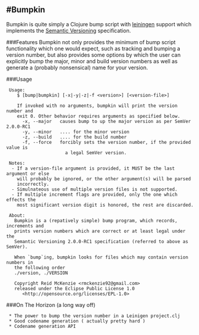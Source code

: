 #Bumpkin
---------
Bumpkin is quite simply a Clojure bump script with [leiningen](http://leiningen.org/) support which implements the [Semantic Versioning](http://semver.org/) specification.

###Features
Bumpkin not only provides the minimum of bump script functionality which one would expect, such as tracking and bumping a version number, but also provides some options by which the user can explicitly bump the major, minor and build version numbers as well as generate a (probably nonsensical) name for your version.

###Usage

     Usage:
        $ [bump|bumpkin] [-x|-y|-z|-f <version>] [<version-file>]

        If invoked with no arguments, bumpkin will print the version number and
        exit 0. Other behavior requires arguments as specified below.
          -x, --major   causes bump to up the major version as per SemVer 2.0.0-RC1
          -y, --minor   .... for the minor version
          -z, --build   .... for the build number
          -f, --force   forcibly sets the version number, if the provided value is
                          a legal SemVer version.
        
     Notes:
      - If a version-file argument is provided, it MUST be the last argument or else 
        will probably be ignored, or the other argument(s) will be parsed 
        incorrectly.
      - Simulnateous use of multiple version files is not supported.
      - If multiple increment flags are provided, only the one which effects the 
        most significant version digit is honored, the rest are discarded.
        
     About:
       Bumpkin is a (repatively simple) bump program, which records, increments and
       prints version numbers which are correct or at least legal under the 
       Semantic Versioning 2.0.0-RC1 specification (referred to above as SemVer).

       When `bump`ing, bumpkin looks for files which may contain version numbers in
       the following order
       ./version, ./VERSION

       Copyright Reid McKenzie <rmckenzie92@gmail.com>
       released under the Eclipse Public License 1.0 
          <http://opensource.org/licenses/EPL-1.0>

###On The Horizon (a long way off)

     * The power to bump the version number in a Leinigen project.clj
     * Good codename generation ( actually pretty hard )
     * Codename generation API
